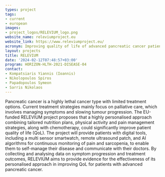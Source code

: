 ```yaml
---
types: project
tags:
- current
- european
images:
- project_logos/RELEVIUM_logo.png
website_name: releviumproject.eu
website_link: https://www.releviumproject.eu/
acronym: Improving quality of life of advanced pancreatic cancer patients through an AI-guided multimodal intervention, combining pain and cachexia management, nutrition, and physical activity
layout: projects
title: RELEVIUM
date: '2024-02-12T07:48:57+03:00'
program: HORIZON-HLTH-2021-DISEASE-04   
contact:
- Kompatsiaris Yiannis (Ioannis) 
- Nikolopoulos Spiros
- Papadopoulos Symeon 
- Sarris Nikolaos 
---
```

<p>
Pancreatic cancer is a highly lethal cancer type with limited treatment options. Current treatment strategies mainly focus on palliative care, which involves managing symptoms and slowing tumour progression. The EU-funded RELEVIUM project proposes that a highly personalised approach combining tailored nutrition plans, physical activity and pain management strategies, along with chemotherapy, could significantly improve patient quality of life (QoL). The project will provide patients with digital tools, including a multi sensor smartwatch, remote ultrasound patch, and AI algorithms for continuous monitoring of pain and sarcopenia, to enable them to self-manage their disease and communicate with their doctors. By collecting and analysing data on symptom progression and treatment outcomes, RELEVIUM aims to provide evidence for the effectiveness of its personalised approach in improving QoL for patients with advanced pancreatic cancer.
</p>